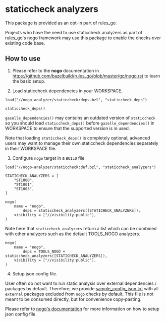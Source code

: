 # staticcheck analyzers

This package is provided as an opt-in part of rules_go.

Projects who have the need to use staticcheck analyzers as part of rules_go's nogo framework may use this package to enable the checks over existing code base.

## How to use

1. Please refer to the **nogo** documentation in https://github.com/bazelbuild/rules_go/blob/master/go/nogo.rst to learn the basic setup.


2. Load staticcheck dependencies in your WORKSPACE.

```
load("//nogo-analyzer/staticcheck:deps.bzl", "staticcheck_deps")

staticcheck_deps()
```

`gazelle_dependencies()` may contains an outdated version of `staticcheck` so you should load `staticcheck_deps()` before `gazelle_dependencies()` in WORKSPACE to ensure that the supported version is in used.

Note that loading `staticcheck_deps()` is completely optional, advanced users may want to manage their own staticcheck dependencies separately in their WORKSPACE file.

3. Configure `nogo` target in a `BUILD` file

```
load("//nogo-analyzer/staticcheck:def.bzl", "staticcheck_analyzers")

STATICHECK_ANALYZERS = [
    "ST1000",
    "ST1001",
    "ST1003",
]

nogo(
    name = "nogo",
		deps = staticcheck_analyzers([STATICHECK_ANALYZERS]),
    visibility = ["//visibility:public"],
)
```

Note here that `staticcheck_analyzers` return a list which can be combined with other analyzers such as the default TOOLS_NOGO analyzers.

```
nogo(
    name = "nogo",
		deps = TOOLS_NOGO + staticcheck_analyzers([STATICHECK_ANALYZERS]),
    visibility = ["//visibility:public"],
)
```

4. Setup json config file.

User often do not want to run static analysis over external dependencies / packages by default.
Therefore, we provide [sample_config_json.txt](./sample_config_json.txt) with all `external` packages excluded from `nogo` checks by default. This file is not meant to be consumed directly, but for convenience copy-pasting.

Please refer to [nogo's documentation](https://github.com/bazelbuild/rules_go/blob/master/go/nogo.rst) for more information on how to setup json config file.
